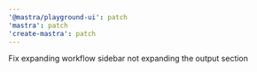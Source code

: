 ```yaml
---
'@mastra/playground-ui': patch
'mastra': patch
'create-mastra': patch
---
```


Fix expanding workflow sidebar not expanding the output section
